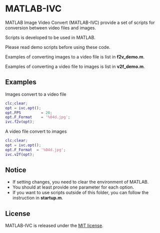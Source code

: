 # MATLAB-IVC
MATLAB Image Video Convert (MATLAB-IVC) provide
a set of scripts for conversion
between video files and images.

Scripts is developed to be used in MATLAB.

Please read demo scripts before using these code.

Examples of converting images to a video file
is list in **f2v_demo.m**.

Examples of converting a video file to images
is list in **v2f_demo.m**.

## Examples
Images convert to a video file

``` MATLAB
clc;clear;
opt = ivc.opt();
opt.FPS         = 20;
opt.F_Format    = '%04d.jpg';
ivc.f2v(opt);
```

A video file convert to images

``` MATLAB
clc;clear;
opt = ivc.opt();
opt.F_Format  = '%04d.jpg';
ivc.v2f(opt);
```

## Notice

+ If setting changes,
you need to clear the environment of MATLAB.
+ You should at least provide one parameter
for each option.
+ If you want to use scripts outside of this folder,
you can follow the instruction in **startup.m**.

## License

MATLAB-IVC is released under the [MIT license](https://github.com/Seraphli/MATLAB-IVC/blob/master/LICENSE).
